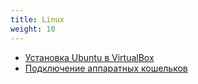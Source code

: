 ```yaml
---
title: Linux
weight: 10
---
```


- [Установка Ubuntu в VirtualBox](linux/virtualbox)
- [Подключение аппаратных кошельков](linux/udev-rules)